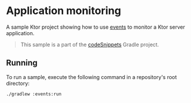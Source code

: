 # Application monitoring

A sample Ktor project showing how to use [events](https://ktor.io/docs/events.html) to monitor a Ktor server application.
> This sample is a part of the [codeSnippets](../../README.md) Gradle project.

## Running

To run a sample, execute the following command in a repository's root directory:
```bash
./gradlew :events:run
```
